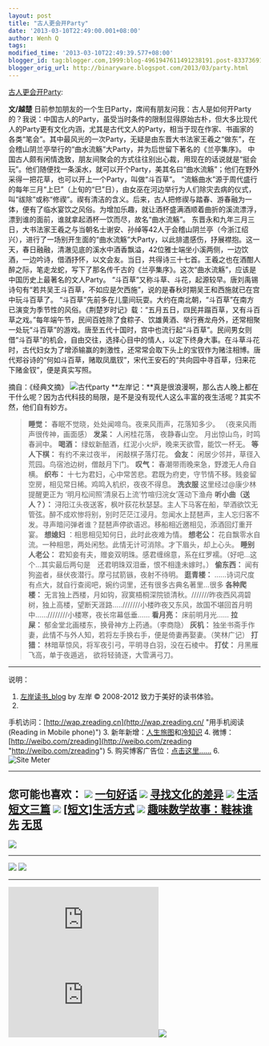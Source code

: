 ```yaml
---
layout: post
title: "古人更会开Party"
date: '2013-03-10T22:49:00.001+08:00'
author: Wenh Q
tags:
modified_time: '2013-03-10T22:49:39.577+08:00'
blogger_id: tag:blogger.com,1999:blog-4961947611491238191.post-8337369168162756109
blogger_orig_url: http://binaryware.blogspot.com/2013/03/party.html
---
```


[古人更会开Party](http://zreading.cn.feedsportal.com/c/35042/f/647833/s/295b218f/l/0L0Szreading0Bcn0Carchives0C36530Bhtml/story01.htm):

**文/越楚**
日前参加朋友的一个生日Party，席间有朋友问我：古人是如何开Party的？我说：中国古人的Party，虽受当时条件的限制显得原始古朴，但大多比现代人的Party更有文化内涵，尤其是古代文人的Party，相当于现在作家、书画家的各类“笔会”。其中最风光的一次Party，无疑是由东晋大书法家王羲之“做东”，在会稽山阴兰亭举行的“曲水流觞”大Party，并为后世留下著名的《兰亭集序》。
中国古人颇有闲情逸致，朋友间聚会的方式往往别出心裁，用现在的话说就是“挺会玩”。他们随便找一条溪水，就可以开个Party，美其名曰“曲水流觞”；他们在野外采得一把花草，也可以开上一个Party，叫做“斗百草”。
“流觞曲水”源于周代盛行的每年三月“上巳”（上旬的“巳”日），由女巫在河边举行为人们除灾去病的仪式，叫“祓除”或称“修禊”。禊有清洁的含义。后来，古人把修禊与踏春、游春融为一体，便有了临水宴饮之风俗。为增加乐趣，就让酒杯盛满酒顺着曲折的溪流漂浮，漂到谁的面前，谁就拿起酒杯一饮而尽，故名“曲水流觞”。
东晋永和九年三月三日，大书法家王羲之与当朝名士谢安、孙绰等42人于会稽山阴兰亭（今浙江绍兴），进行了一场别开生面的“曲水流觞”大Party，以此排遣感伤，抒展襟抱。这一天，春日融融，清澈见底的溪水中酒香飘溢，42位雅士端坐小溪两侧，一边饮酒，一边吟诗，借酒抒怀，以文会友。当日，共得诗三十七首。王羲之也在酒酣人醉之际，笔走龙蛇，写下了那名传千古的《兰亭集序》。这次“曲水流觞”，应该是中国历史上最著名的文人Party。
“斗百草”又称斗草、斗花，起源较早。唐刘禹锡诗句有“若共吴王斗百草，不如应是欠西施”，说的是春秋时期吴王和西施就已在宫中玩斗百草了。
“斗百草”先前多在儿童间玩耍。大约在南北朝，“斗百草”在南方已演变为季节性的风俗。《荆楚岁时记》载：“五月五日，四民并蹋百草，又有斗百草之戏。”每年端午节，民间百姓除了食粽子、饮雄黄酒、举行赛龙舟外，还常相聚一处玩“斗百草”的游戏。唐至五代十国时，宫中也流行起“斗百草”。民间男女则借“斗百草”的机会，自由交往，选择心目中的情人，以定下终身大事。在斗草斗花时，古代妇女为了增添输赢的刺激性，还常常会取下头上的宝钗作为赌注相博。唐代郑谷诗的“何如斗百草，赌取凤凰钗”，宋代王安石的“共向园中寻百草，归来花下赌金钗”，便是真实写照。

摘自：《经典文摘》
![古代party](http://ww2.sinaimg.cn/mw690/624fce0djw1e2itr77qhoj.jpg)
**左岸记：**真是很浪漫啊，那么古人晚上都在干什么呢？因为古代科技的局限，是不是没有现代人这么丰富的夜生活呢？其实不然，他们自有妙方。

> **睡觉：** 春眠不觉晓，处处闻啼鸟。夜来风雨声，花落知多少。
> （夜来风雨声很传神，画面感）
> **发呆：** 人闲桂花落， 夜静春山空。 月出惊山鸟，时鸣春涧中。
> **喝酒：** 绿蚁新醅酒，红泥小火炉，晚来天欲雪，能饮一杯无。
> **等人下棋：** 有约不来过夜半， 闲敲棋子落灯花。
> **会友：** 闲居少邻并，草径入荒园。鸟宿池边树，僧敲月下门。
> **叹气：** 春潮带雨晚来急，野渡无人舟自横。
> **织布：** 十七为君妇，心中常苦悲。君既为府吏，守节情不移。贱妾留空房，相见常日稀。鸡鸣入机织，夜夜不得息。
> **洗衣服** 这里经过@康少林 提醒更正为
> ‘明月松间照’清泉石上流’竹喧归浣女’莲动下渔舟
> **听小曲（送人？）：** 浔阳江头夜送客，枫叶荻花秋瑟瑟。主人下马客在船，举酒欲饮无管弦。醉不成欢惨将别，别时茫茫江浸月。忽闻水上琵琶声，主人忘归客不发。寻声暗问弹者谁？琵琶声停欲语迟。移船相近邀相见，添酒回灯重开宴。
> **想媳妇** ：相思相见知何日，此时此夜难为情。
> **想老公：** 花自飘零水自流。一种相思，两处闲愁。此情无计可消除。才下眉头，却上心头。
> **睡别人老公：** 君知妾有夫，赠妾双明珠。感君缠绵意，系在红罗襦。（好吧…这个…其实最后两句是　还君明珠双泪垂，恨不相逢未嫁时。）
> **偷东西：** 闻有狗盗者，昼伏夜潜行。摩弓拭箭镞，夜射不待明。
> **逛青楼：** ……诗词尺度有点大，就自行查阅吧，婉约词里，还有很多古典名著里…很多
> **各种爬楼：** 无言独上西楼，月如钩，寂寞梧桐深院锁清秋。///////昨夜西风凋碧树，独上高楼，望断天涯路…..///////小楼昨夜又东风，故国不堪回首月明中……////////小楼寒，夜长帘幕低垂……
> **看月亮：** 床前明月光……
> **拉屎：** 郁金堂北画楼东，换骨神方上药通。（李商隐）
> **灰机：** 独坐书斋手作妻，此情不与外人知，若将左手换右手，便是倚妻再娶妻。（笑林广记）
> **打猎：** 林暗草惊风，将军夜引弓，平明寻白羽，没在石棱中。
> **打仗：** 月黑雁飞高，单于夜遁逃， 欲将轻骑逐，大雪满弓刀。

* * * * *

说明：
1. [左岸读书_blog](http://zreading.cn/) by 左岸 © 2008-2012
致力于美好的读书体验。
2.
手机访问：[http://wap.zreading.cn](http://wap.zreading.cn/ "用手机阅读(Reading in Mobile phone)")
3.
新年新增：[人生旅图](http://www.zreading.net/ "人生旅图")和[冷知识](http://www.zreading.net/lenzhishi "冷知识")
4.
微博：[http://weibo.com/zreading](http://weibo.com/zreading "http://weibo.com/zreading")
5.
购买博客广告位：[点击这里……](http://www.zreading.cn/about#ad "看了会心动!")
6. ![Site Meter](http://s12.sitemeter.com/meter.asp?site=s12zxfclz)

  ----------------------------------------------------------------------------------------------------------------------------------------------------------------------------------------------------------------------------------------------
  **您可能也喜欢：**
  ![](http://static.wumii.cn/images/widget/widget_solidPoint.gif) [一句好话](http://app.wumii.com/ext/redirect?url=http%3A%2F%2Fwww.zreading.cn%2Farchives%2F3643.html&from=http%3A%2F%2Fwww.zreading.cn%2Farchives%2F3653.html)
  ![](http://static.wumii.cn/images/widget/widget_solidPoint.gif) [寻找文化的差异](http://app.wumii.com/ext/redirect?url=http%3A%2F%2Fwww.zreading.cn%2Farchives%2F1036.html&from=http%3A%2F%2Fwww.zreading.cn%2Farchives%2F3653.html)
  ![](http://static.wumii.cn/images/widget/widget_solidPoint.gif) [生活短文三篇](http://app.wumii.com/ext/redirect?url=http%3A%2F%2Fwww.zreading.cn%2Farchives%2F1946.html&from=http%3A%2F%2Fwww.zreading.cn%2Farchives%2F3653.html)
  ![](http://static.wumii.cn/images/widget/widget_solidPoint.gif) [[短文]生活方式](http://app.wumii.com/ext/redirect?url=http%3A%2F%2Fwww.zreading.cn%2Farchives%2F2388.html&from=http%3A%2F%2Fwww.zreading.cn%2Farchives%2F3653.html)
  ![](http://static.wumii.cn/images/widget/widget_solidPoint.gif) [趣味数学故事：鞋袜谁先](http://app.wumii.com/ext/redirect?url=http%3A%2F%2Fwww.zreading.cn%2Farchives%2F1707.html&from=http%3A%2F%2Fwww.zreading.cn%2Farchives%2F3653.html)
  [无觅](http://www.wumii.com/widget/relatedItems "无觅相关文章插件")
  ----------------------------------------------------------------------------------------------------------------------------------------------------------------------------------------------------------------------------------------------

![](http://zreading.cn.feedsportal.com/c/35042/f/647833/s/295b218f/mf.gif)

  -------------------------------------------------------------------------------------------------------------------------------------------------------------------------------------------------------------------------------------- -------------------------------------------------------------------------------------------------------------------------------------------------------------------------------------------------------------------------
  [![](http://res3.feedsportal.com/images/emailthis2.gif)](http://share.feedsportal.com/viral/sendEmail.cfm?lang=en&title=%E5%8F%A4%E4%BA%BA%E6%9B%B4%E4%BC%9A%E5%BC%80Party&link=http%3A%2F%2Fwww.zreading.cn%2Farchives%2F3653.html)   [![](http://res3.feedsportal.com/images/bookmark.gif)](http://res.feedsportal.com/viral/bookmark.cfm?title=%E5%8F%A4%E4%BA%BA%E6%9B%B4%E4%BC%9A%E5%BC%80Party&link=http%3A%2F%2Fwww.zreading.cn%2Farchives%2F3653.html)
  -------------------------------------------------------------------------------------------------------------------------------------------------------------------------------------------------------------------------------------- -------------------------------------------------------------------------------------------------------------------------------------------------------------------------------------------------------------------------



[![](http://da.feedsportal.com/r/159490645356/u/0/f/647833/c/35042/s/295b218f/a2.img)](http://da.feedsportal.com/r/159490645356/u/0/f/647833/c/35042/s/295b218f/a2.htm)![](http://pi.feedsportal.com/r/159490645356/u/0/f/647833/c/35042/s/295b218f/a2t.img)![](http://www1.feedsky.com/t1/721148977/clzzxf/feedsky/s.gif?r=http://zreading.cn.feedsportal.com/c/35042/f/647833/s/295b218f/l/0L0Szreading0Bcn0Carchives0C36530Bhtml/story01.htm)
